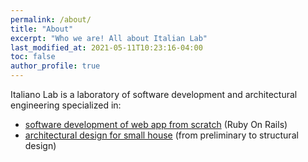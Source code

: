 ```yaml
---
permalink: /about/
title: "About"
excerpt: "Who we are! All about Italian Lab"
last_modified_at: 2021-05-11T10:23:16-04:00
toc: false
author_profile: true
---
```


Italiano Lab is a laboratory of software development and architectural engineering specialized in:

- [software development of web app from scratch](/coding/) (Ruby On Rails) 
- [architectural design for small house](/architecture/) (from preliminary to structural design)
